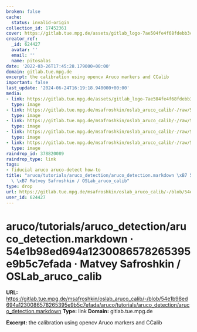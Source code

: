 ```yaml
---
broken: false
cache:
  status: invalid-origin
collection_id: 17452361
cover: https://gitlab.tue.mpg.de/assets/gitlab_logo-7ae504fe4f68fdebb3c2034e36621930cd36ea87924c11ff65dbcb8ed50dca58.png
creator_ref:
  _id: 624427
  avatar: ''
  email: ''
  name: pitosalas
date: '2022-03-26T17:45:28.179000+00:00'
domain: gitlab.tue.mpg.de
excerpt: the calibration using opencv Aruco markers and CCalib
important: false
last_update: '2024-06-24T16:19:18.940000+00:00'
media:
- link: https://gitlab.tue.mpg.de/assets/gitlab_logo-7ae504fe4f68fdebb3c2034e36621930cd36ea87924c11ff65dbcb8ed50dca58.png
  type: image
- link: https://gitlab.tue.mpg.de/msafroshkin/oslab_aruco_calib/-/raw/54e1b98ed694a1230086578265395e9b5c7efada/aruco/tutorials/aruco_detection/images/markers.jpg
  type: image
- link: https://gitlab.tue.mpg.de/msafroshkin/oslab_aruco_calib/-/raw/54e1b98ed694a1230086578265395e9b5c7efada/aruco/tutorials/aruco_detection/images/marker23.jpg
  type: image
- link: https://gitlab.tue.mpg.de/msafroshkin/oslab_aruco_calib/-/raw/54e1b98ed694a1230086578265395e9b5c7efada/aruco/tutorials/aruco_detection/images/singlemarkersoriginal.png
  type: image
- link: https://gitlab.tue.mpg.de/msafroshkin/oslab_aruco_calib/-/raw/54e1b98ed694a1230086578265395e9b5c7efada/aruco/tutorials/aruco_detection/images/singlemarkersdetection.png
  type: image
raindrop_id: 378820089
raindrop_type: link
tags:
- fiducial aruco aruco-detect how-to
title: "aruco/tutorials/aruco_detection/aruco_detection.markdown \xB7 54e1b98ed694a1230086578265395e9b5c7efada\
  \ \xB7 Matvey Safroshkin / OSLab_aruco_calib"
type: drop
url: https://gitlab.tue.mpg.de/msafroshkin/oslab_aruco_calib/-/blob/54e1b98ed694a1230086578265395e9b5c7efada/aruco/tutorials/aruco_detection/aruco_detection.markdown
user_id: 624427
---
```


# aruco/tutorials/aruco_detection/aruco_detection.markdown · 54e1b98ed694a1230086578265395e9b5c7efada · Matvey Safroshkin / OSLab_aruco_calib

**URL:** https://gitlab.tue.mpg.de/msafroshkin/oslab_aruco_calib/-/blob/54e1b98ed694a1230086578265395e9b5c7efada/aruco/tutorials/aruco_detection/aruco_detection.markdown
**Type:** link
**Domain:** gitlab.tue.mpg.de

**Excerpt:** the calibration using opencv Aruco markers and CCalib
